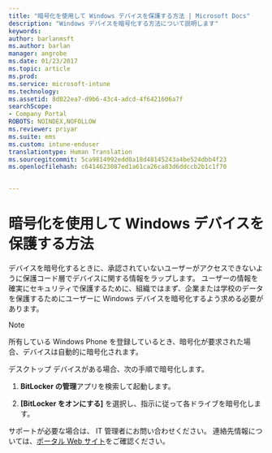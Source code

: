 ```yaml
---
title: "暗号化を使用して Windows デバイスを保護する方法 | Microsoft Docs"
description: "Windows デバイスを暗号化する方法について説明します"
keywords: 
author: barlanmsft
ms.author: barlan
manager: angrobe
ms.date: 01/23/2017
ms.topic: article
ms.prod: 
ms.service: microsoft-intune
ms.technology: 
ms.assetid: 8d022ea7-d9b6-43c4-adcd-4f6421606a7f
searchScope:
- Company Portal
ROBOTS: NOINDEX,NOFOLLOW
ms.reviewer: priyar
ms.suite: ems
ms.custom: intune-enduser
translationtype: Human Translation
ms.sourcegitcommit: 5ca9814992edd0a18d48145243a4be524dbb4f23
ms.openlocfilehash: c6414623087ed1a61ca26ca83d6ddccb2b1c1f70


---
```



# <a name="how-to-protect-your-windows-device-using-encryption"></a>暗号化を使用して Windows デバイスを保護する方法

デバイスを暗号化するときに、承認されていないユーザーがアクセスできないように保護コード層でデバイスに関する情報をラップします。 ユーザーの情報を確実にセキュリティで保護するために、組織ではまず、企業または学校のデータを保護するためにユーザーに Windows デバイスを暗号化するよう求める必要があります。

> [!Note]
> 所有している Windows Phone を登録しているとき、暗号化が要求された場合、デバイスは自動的に暗号化されます。

デスクトップ デバイスがある場合、次の手順で暗号化します。

1.  **BitLocker の管理**アプリを検索して起動します。

2.  **[BitLocker をオンにする]** を選択し、指示に従って各ドライブを暗号化します。

サポートが必要な場合は、 IT 管理者にお問い合わせください。 連絡先情報については、[ポータル Web サイト](http://portal.manage.microsoft.com)をご確認ください。



<!--HONumber=Jan17_HO5-->


